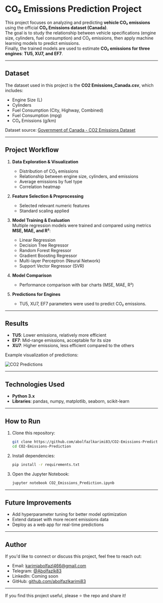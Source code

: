 # CO₂ Emissions Prediction Project 

This project focuses on analyzing and predicting **vehicle CO₂ emissions** using the official **CO₂ Emissions dataset (Canada)**.  
The goal is to study the relationship between vehicle specifications (engine size, cylinders, fuel consumption) and CO₂ emissions, then apply machine learning models to predict emissions.  
Finally, the trained models are used to estimate **CO₂ emissions for three engines**: **TU5, XU7, and EF7**.

---

##  Dataset
The dataset used in this project is the **CO2 Emissions_Canada.csv**, which includes:
- Engine Size (L)  
- Cylinders  
- Fuel Consumption (City, Highway, Combined)  
- Fuel Consumption (mpg)  
- CO₂ Emissions (g/km)  

Dataset source: [Government of Canada - CO2 Emissions Dataset](https://open.canada.ca)

---

##  Project Workflow
1. **Data Exploration & Visualization**  
   - Distribution of CO₂ emissions  
   - Relationship between engine size, cylinders, and emissions  
   - Average emissions by fuel type  
   - Correlation heatmap  

2. **Feature Selection & Preprocessing**  
   - Selected relevant numeric features  
   - Standard scaling applied  

3. **Model Training & Evaluation**  
   Multiple regression models were trained and compared using metrics **MSE, MAE, and R²**:  
   - Linear Regression  
   - Decision Tree Regressor  
   - Random Forest Regressor  
   - Gradient Boosting Regressor  
   - Multi-layer Perceptron (Neural Network)  
   - Support Vector Regressor (SVR)  

4. **Model Comparison**  
   - Performance comparison with bar charts (MSE, MAE, R²)  

5. **Predictions for Engines**  
   - TU5, XU7, EF7 parameters were used to predict CO₂ emissions.   

---

##  Results
- **TU5**: Lower emissions, relatively more efficient  
- **EF7**: Mid-range emissions, acceptable for its size  
- **XU7**: Higher emissions, less efficient compared to the others  

Example visualization of predictions:

![CO2 Predictions](assets/co2_predictions.png)

---

##  Technologies Used
- **Python 3.x**  
- **Libraries**: pandas, numpy, matplotlib, seaborn, scikit-learn  

---

##  How to Run
1. Clone this repository:  
   ```bash
   git clone https://github.com/abolfazlkarimi83/CO2-Emissions-Prediction.git
   cd CO2-Emissions-Prediction
   ```

2. Install dependencies:  
   ```bash
   pip install -r requirements.txt
   ```

3. Open the Jupyter Notebook:  
   ```bash
   jupyter notebook CO2_Emissions_Prediction.ipynb
   ```

---

##  Future Improvements
- Add hyperparameter tuning for better model optimization  
- Extend dataset with more recent emissions data  
- Deploy as a web app for real-time predictions  

---

##  Author
If you'd like to connect or discuss this project, feel free to reach out:

-  Email: [karimiabolfazl466@gmail.com](karimiabolfazl466@gmail.com)
- Telegram: [@Abolfazlk83](https://t.me/Abolfazlk83)  
- LinkedIn: Coming soon  
- GitHub: [github.com/abolfazlkarimi83](https://github.com/abolfazlkarimi83)

---
If you find this project useful, please ⭐ the repo and share it!  
